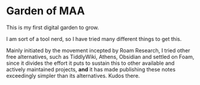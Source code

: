 # Garden of MAA

This is my first digital garden to grow.

I am sort of a tool nerd, so I have tried many different things to get this. 

Mainly initiated by the movement incepted by Roam Research, I tried other free alternatives, such as TiddlyWiki, Athens, Obsidian and settled on Foam, since it divides the effort it puts to sustain this to other available and actively maintained projects, **and** it has made publishing these notes exceedingly simpler than its alternatives. Kudos there. 

